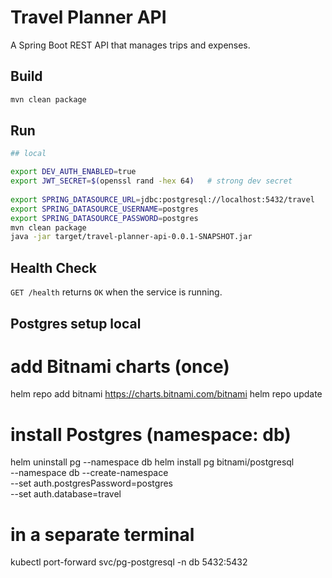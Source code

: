 # Travel Planner API

A Spring Boot REST API that manages trips and expenses.

## Build

```bash
mvn clean package
```

## Run

```bash 
## local

export DEV_AUTH_ENABLED=true
export JWT_SECRET=$(openssl rand -hex 64)   # strong dev secret
 
export SPRING_DATASOURCE_URL=jdbc:postgresql://localhost:5432/travel
export SPRING_DATASOURCE_USERNAME=postgres
export SPRING_DATASOURCE_PASSWORD=postgres
mvn clean package
java -jar target/travel-planner-api-0.0.1-SNAPSHOT.jar
```

## Health Check

`GET /health` returns `OK` when the service is running.



## Postgres setup local 

# add Bitnami charts (once)

helm repo add bitnami https://charts.bitnami.com/bitnami
helm repo update

# install Postgres (namespace: db)
helm uninstall pg --namespace db
helm install pg bitnami/postgresql \
--namespace db --create-namespace \
--set auth.postgresPassword=postgres \
--set auth.database=travel

# in a separate terminal
kubectl port-forward svc/pg-postgresql -n db 5432:5432


